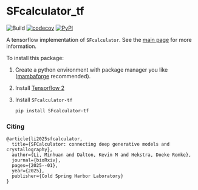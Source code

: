 # SFcalculator_tf
![Build](https://github.com/Hekstra-Lab/SFcalculator_tf/workflows/Build/badge.svg)
[![codecov](https://codecov.io/github/Hekstra-Lab/SFcalculator_tf/branch/master/graph/badge.svg?token=31YACK4HJY)](https://codecov.io/github/Hekstra-Lab/SFcalculator_tf)
[![PyPI](https://img.shields.io/pypi/v/SFcalculator-tf?color=blue)](https://pypi.org/project/SFcalculator-tf/)

A tensorflow implementation of `SFcalculator`. See the [main page](https://github.com/Hekstra-Lab/SFcalculator) for more information.

To install this package:

1. Create a python environment with package manager you like ([mambaforge](https://github.com/mamba-org/mamba) recommended).

2. Install [Tensorflow 2](https://www.tensorflow.org/install)

3. Install `SFcalculator-tf`
    ```bash
    pip install SFcalculator-tf
    ```

### Citing

```
@article{li2025sfcalculator,
  title={SFCalculator: connecting deep generative models and crystallography},
  author={Li, Minhuan and Dalton, Kevin M and Hekstra, Doeke Romke},
  journal={bioRxiv},
  pages={2025--01},
  year={2025},
  publisher={Cold Spring Harbor Laboratory}
}
```

